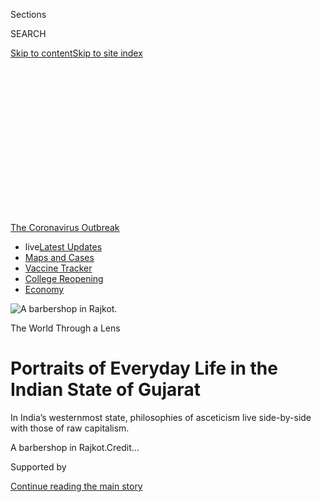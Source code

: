 <div id="app">

<div>

<div>

<div>

<div class="NYTAppHideMasthead css-ikk3s8 e1suatyy0">

<div class="section css-133zg39 e1suatyy2">

<div class="css-eph4ug er09x8g0">

<div class="css-6n7j50">

</div>

<span class="css-1dv1kvn">Sections</span>

<div class="css-10488qs">

<span class="css-1dv1kvn">SEARCH</span>

</div>

[Skip to content](#site-content)[Skip to site
index](#site-index)

</div>

<div class="css-10698na e1huz5gh0">

</div>

</div>

</div>

</div>

<div data-aria-hidden="false">

<div id="site-content" data-role="main">

<div>

<div class="css-1aor85t" style="opacity:0.000000001;z-index:-1;visibility:hidden">

<div class="css-1hqnpie">

<div class="css-epjblv">

<span class="css-17xtcya">[Travel](/section/travel)</span><span class="css-x15j1o">|</span><span class="css-fwqvlz">Portraits
of Everyday Life in the Indian State of
Gujarat</span>

</div>

<div class="css-k008qs">

<div class="css-1iwv8en">

<span class="css-18z7m18"></span>

<div>

</div>

</div>

<span class="css-1n6z4y">https://nyti.ms/3d0EjcM</span>

<div class="css-1705lsu">

<div class="css-4xjgmj">

<div class="css-4skfbu" data-role="toolbar" data-aria-label="Social Media Share buttons, Save button, and Comments Panel with current comment count" data-testid="share-tools">

  - 
  - 
  - 
  - 
    
    <div class="css-6n7j50">
    
    </div>

  - 
  - 

</div>

</div>

</div>

</div>

</div>

</div>

<div id="NYT_TOP_BANNER_REGION" class="css-11qgg8s">

<div>

<div id="styln-prism-menu-1592847958612" class="section interactive-content interactive-size-medium css-1du2ztb">

<div class="css-17ih8de interactive-body">

<div id="scroll-container" class="css-1gj85ro">

[<span class="styln-title-wrap"><span class="css-1pje3qr">The
Coronavirus</span><span class="css-1pje3qr">
Outbreak</span></span>](https://www.nytimes.com/news-event/coronavirus?action=click&pgtype=Article&state=default&region=TOP_BANNER&context=storylines_menu)

  - <span class="css-kqxiym" data-emphasize="true">live</span>[Latest
    Updates](https://www.nytimes.com/2020/08/04/world/coronavirus-covid-19.html?action=click&pgtype=Article&state=default&region=TOP_BANNER&context=storylines_menu)
  - [Maps and
    Cases](https://www.nytimes.com/interactive/2020/us/coronavirus-us-cases.html?action=click&pgtype=Article&state=default&region=TOP_BANNER&context=storylines_menu)
  - [Vaccine
    Tracker](https://www.nytimes.com/interactive/2020/science/coronavirus-vaccine-tracker.html?action=click&pgtype=Article&state=default&region=TOP_BANNER&context=storylines_menu)
  - [College
    Reopening](https://www.nytimes.com/2020/08/02/us/covid-college-reopening.html?action=click&pgtype=Article&state=default&region=TOP_BANNER&context=storylines_menu)
  - [Economy](https://www.nytimes.com/live/2020/08/03/business/stock-market-today-coronavirus?action=click&pgtype=Article&state=default&region=TOP_BANNER&context=storylines_menu)

</div>

</div>

</div>

</div>

</div>

<div id="fullBleedHeaderContent">

<div class="css-9fsmc8">

![<span class="css-16f3y1r e13ogyst0" data-aria-hidden="true">A
barbershop in
Rajkot.</span>](https://static01.nyt.com/images/2020/06/20/travel/20travel-india5/merlin_173198832_0e7aae21-6dd8-43c5-b53f-7943fd89d082-articleLarge.jpg?quality=75&auto=webp&disable=upscale)

</div>

<div class="css-1pumfk">

The World Through a Lens

<div class="css-1vkm6nb ehdk2mb0">

# Portraits of Everyday Life in the Indian State of Gujarat

</div>

In India’s westernmost state, philosophies of asceticism live
side-by-side with those of raw capitalism.

</div>

<div class="css-nwzfg5 e1gnum310">

<span class="css-1f9pvn2 travel">A barbershop in
Rajkot.</span><span class="css-cnj6d5 e1z0qqy90" itemprop="copyrightHolder"><span class="css-1ly73wi e1tej78p0">Credit...</span><span><span></span></span></span>

</div>

<div id="sponsor-wrapper" class="css-1hyfx7x">

<div id="sponsor-slug" class="css-19vbshk">

Supported by

</div>

[Continue reading the main
story](#after-sponsor)

<div id="sponsor" class="ad sponsor-wrapper" style="text-align:center;height:100%;display:block">

</div>

<div id="after-sponsor">

</div>

</div>

<div class="css-1wx1auc e1gnum311">

<div class="css-18e8msd">

<div class="css-vp77d3 epjyd6m0">

<div class="css-1baulvz">

Photographs and Text by
<span class="css-1baulvz last-byline" itemprop="name">Michael
Benanav</span>

</div>

</div>

  - 
    
    <div class="css-ld3wwf e16638kd2">
    
    Published June 15, 2020Updated June 18,
    2020
    
    </div>

  - 
    
    <div class="css-4xjgmj">
    
    <div class="css-pvvomx" data-role="toolbar" data-aria-label="Social Media Share buttons, Save button, and Comments Panel with current comment count" data-testid="share-tools">
    
      - 
      - 
      - 
      - 
        
        <div class="css-6n7j50">
        
        </div>
    
      - 
      - 
    
    </div>
    
    </div>

</div>

</div>

</div>

<div class="section meteredContent css-1r7ky0e" name="articleBody" itemprop="articleBody">

<div class="css-1fanzo5 StoryBodyCompanionColumn">

<div class="css-53u6y8">

*With travel restrictions in place worldwide, we’ve launched a new
series,* [*The World Through a
Lens*](https://www.nytimes.com/column/the-world-through-a-lens)*, in
which photojournalists help transport you, virtually, to some of our
planet’s most beautiful and intriguing places. This week, Michael
Benanav shares a collection of portraits from Gujarat, a state in
western India.*

-----

With around 10,000 cases reported daily, India ranks [third in the world
in new coronavirus
infections](https://www.nytimes.com/2020/06/10/world/asia/reopening-before-coronavirus-ends.html),
behind the United States and Brazil. The city of Ahmedabad — the largest
metropolis in Gujarat, one of the country’s [hardest-hit
states](https://www.bbc.com/news/world-asia-india-53009560) — lags only
Mumbai in the total number of [Covid-related
deaths](https://timesofindia.indiatimes.com/india/ahmedabad-has-indias-highest-corona-deaths/m-population/articleshow/76226143.cms).

</div>

</div>

<div id="gujarat-india-map" class="section interactive-content interactive-size-scoop css-1g95kp1" data-id="100000007199471">

<div class="css-17ih8de interactive-body" data-sourceid="100000007199471">

<div id="g-0619-tra-webGUJARAT-INDIAmap-box" class="ai2html">

<div id="g-0619-tra-webGUJARAT-INDIAmap-335" class="g-artboard" style="max-width: 335px;max-height: 684px" data-aspect-ratio="0.49" data-min-width="0">

<div style="padding: 0 0 204.1493% 0;">

</div>

![](data:image/gif;base64,R0lGODlhCgAKAIAAAB8fHwAAACH5BAEAAAAALAAAAAAKAAoAAAIIhI+py+0PYysAOw==)

<div id="g-ai0-1" class="g-LABELS g-aiAbs g-aiPointText" style="top:4.3107%;margin-top:-13.5px;left:7.0991%;width:125px;">

PAKISTAN

</div>

<div id="g-ai0-2" class="g-LABELS g-aiAbs g-aiPointText" style="top:4.7039%;margin-top:-9.2px;left:75.4652%;width:94px;">

New
Delhi

</div>

<div id="g-ai0-3" class="g-LABELS g-aiAbs g-aiPointText" style="top:12.8836%;margin-top:-9.1px;left:38.0732%;width:125px;">

RAJASTHAN

</div>

<div id="g-ai0-4" class="g-LABELS g-aiAbs g-aiPointText" style="top:17.7416%;margin-top:-19.3px;left:66.6489%;margin-left:-45.5px;width:91px;">

INDIA

</div>

<div id="g-ai0-5" class="g-LABELS g-aiAbs g-aiPointText" style="top:22.8352%;margin-top:-9.2px;left:2.876%;width:161px;">

Little Rann of
Kutch

</div>

<div id="g-ai0-6" class="g-LABELS g-aiAbs g-aiPointText" style="top:27.7034%;margin-top:-17.5px;left:84.6203%;margin-left:-51px;width:102px;">

MADHYA

PRADESH

</div>

<div id="g-ai0-7" class="g-LABELS g-aiAbs g-aiPointText" style="top:27.6605%;margin-top:-13.2px;left:21.1647%;width:74px;">

Mandvi

</div>

<div id="g-ai0-8" class="g-LABELS g-aiAbs g-aiPointText" style="top:28.8302%;margin-top:-13.2px;left:43.1357%;width:107px;">

Ahmedabad

</div>

<div id="g-ai0-9" class="g-LABELS g-aiAbs g-aiPointText" style="top:31.6044%;margin-top:-11.1px;left:8.1712%;width:111px;">

GUJARAT

</div>

<div id="g-ai0-10" class="g-LABELS g-aiAbs g-aiPointText" style="top:32.3395%;margin-top:-13.2px;right:36.4097%;width:98px;">

Bhavnagar

</div>

<div id="g-ai0-11" class="g-LABELS g-aiAbs g-aiPointText" style="top:42.6178%;margin-top:-17.5px;left:22.5489%;margin-left:-55.5px;width:111px;">

Arabian

Sea

</div>

<div id="g-ai0-12" class="g-LABELS g-aiAbs g-aiPointText" style="top:43.5985%;margin-top:-13.2px;left:45.1087%;width:80px;">

Mumbai

</div>

<div id="g-ai0-13" class="g-LABELS g-aiAbs g-aiPointText" style="top:45.9136%;margin-top:-9px;left:84.2162%;margin-left:-53px;width:106px;">

200
miles

</div>

<div id="g-ai0-14" class="g-LABELS g-aiAbs g-aiPointText" style="top:54.7566%;margin-top:-19.5px;left:75.7796%;margin-left:-46px;width:92px;">

CHINA

</div>

<div id="g-ai0-15" class="g-LABELS g-aiAbs g-aiPointText" style="top:58.7305%;margin-top:-13.7px;left:18.7975%;width:73px;">

PAK.

</div>

<div id="g-ai0-16" class="g-LABELS g-aiAbs g-aiPointText" style="top:61.9214%;margin-top:-19.5px;left:70.9968%;margin-left:-46.5px;width:93px;">

NEPAL

</div>

<div id="g-ai0-17" class="g-LABELS g-aiAbs g-aiPointText" style="top:66.1609%;margin-top:-19.5px;left:42.1188%;margin-left:-30.5px;width:61px;">

New

Delhi

</div>

<div id="g-ai0-18" class="g-LABELS g-aiAbs g-aiPointText" style="top:70.0814%;margin-top:-18.3px;left:55.3101%;width:71px;">

Detail

area

</div>

<div id="g-ai0-19" class="g-LABELS g-aiAbs g-aiPointText" style="top:75.791%;margin-top:-19.3px;left:49.7546%;margin-left:-45.5px;width:91px;">

INDIA

</div>

<div id="g-ai0-20" class="g-LABELS g-aiAbs g-aiPointText" style="top:87.7999%;margin-top:-17.5px;left:78.9957%;margin-left:-50.5px;width:101px;">

Bay
of

Bengal

</div>

<div id="g-ai0-21" class="g-LABELS g-aiAbs g-aiPointText" style="top:93.0638%;margin-top:-17.5px;left:21.5834%;margin-left:-55.5px;width:111px;">

Arabian

Sea

</div>

<div id="g-ai0-22" class="g-LABELS g-aiAbs g-aiPointText" style="top:97.3831%;margin-top:-9px;left:84.2162%;margin-left:-53px;width:106px;">

400 miles

</div>

</div>

</div>

</div>

By The New York Times

</div>

<div class="css-1fanzo5 StoryBodyCompanionColumn">

<div class="css-53u6y8">

Though my first glimpses of India were in Delhi and Rajasthan, my
experiences of the country were largely superficial until I got to
Gujarat — the country’s westernmost state, which sticks like an elbow
into the Arabian Sea. It’s a place that defies easy generalizations,
inextricably linked to the contradictory legacies of Gandhi’s nonviolent
[satyagraha](http://blogs.law.columbia.edu/uprising1313/bernard-e-harcourt-introduction-to-satyagraha/)
movement, which was launched there in 1930, and the brutal [Godhra Riots
of 2002](https://www.nytimes.com/interactive/2014/04/06/world/asia/modi-gujarat-riots-timeline.html),
during which more than 1,000 people — most of whom were Muslim — were
killed by raging mobs in one of India’s worst explosions of communal
upheaval since
[Partition](https://www.newyorker.com/magazine/2015/06/29/the-great-divide-books-dalrymple).

</div>

</div>

<div class="css-79elbk" data-testid="photoviewer-wrapper">

<div class="css-z3e15g" data-testid="photoviewer-wrapper-hidden">

</div>

<div class="css-1a48zt4 ehw59r15" data-testid="photoviewer-children">

![<span class="css-16f3y1r e13ogyst0" data-aria-hidden="true">A fruit
seller outside the main market in
Bhavnagar.</span>](https://static01.nyt.com/images/2020/06/16/travel/16travel-india-01/merlin_173199267_7ba0bd38-d07b-46c5-afdf-db08d6de7ae2-articleLarge.jpg?quality=75&auto=webp&disable=upscale)

</div>

</div>

<div class="css-79elbk" data-testid="photoviewer-wrapper">

<div class="css-z3e15g" data-testid="photoviewer-wrapper-hidden">

</div>

<div class="css-1a48zt4 ehw59r15" data-testid="photoviewer-children">

<div class="css-1xdhyk6 erfvjey0">

<span class="css-1ly73wi e1tej78p0">Image</span>

<div class="css-zjzyr8">

<div data-testid="lazyimage-container" style="height:257.77777777777777px">

</div>

</div>

</div>

<span class="css-16f3y1r e13ogyst0" data-aria-hidden="true">A girl
dressed for a festival celebrating Muharram, the first month of the
Islamic calendar.</span>

</div>

</div>

<div class="css-1fanzo5 StoryBodyCompanionColumn">

<div class="css-53u6y8">

Here, philosophies of asceticism live side-by-side with those of raw
capitalism. In the city of Ahmedabad, with an estimated population of 8
million, exquisite examples of centuries-old architecture stand near
gleaming modern structures and tarp-covered slums. The state is rightly
renowned for its exceptional textile arts, its food and as the last home
of the endangered Asiatic lion (though there are plans to move some to
neighboring Madhya Pradesh).

</div>

</div>

<div class="css-a7yk8a e73j0it0">

<div class="css-1xdhyk6 erfvjey0">

<span class="css-1ly73wi e1tej78p0">Image</span>

<div class="css-zjzyr8">

<div data-testid="lazyimage-container" style="height:580px">

</div>

</div>

</div>

<span class="css-16f3y1r e13ogyst0" data-aria-hidden="true">A shepherd
in western
Gujarat.</span>

<div class="css-1xdhyk6 erfvjey0">

<span class="css-1ly73wi e1tej78p0">Image</span>

<div class="css-zjzyr8">

<div data-testid="lazyimage-container" style="height:579.3555555555556px">

</div>

</div>

</div>

<span class="css-16f3y1r e13ogyst0" data-aria-hidden="true">A vegetable
seller.</span>

</div>

<div class="css-1fanzo5 StoryBodyCompanionColumn">

<div class="css-53u6y8">

I first went to Gujarat in 2006 to work on a project about the nomadic
Maldhari tribes that roam the countryside herding cows, buffaloes,
camels, goats and sheep. A local NGO helped open their world to me and,
before long, I found myself in remote villages, drinking chai from
saucers, listening to the stories of people’s lives, attending weddings
and stopping in random places to talk to groups who were camped in the
bush while
migrating.

</div>

</div>

<div class="css-79elbk" data-testid="photoviewer-wrapper">

<div class="css-z3e15g" data-testid="photoviewer-wrapper-hidden">

</div>

<div class="css-1a48zt4 ehw59r15" data-testid="photoviewer-children">

<div class="css-1xdhyk6 erfvjey0">

<span class="css-1ly73wi e1tej78p0">Image</span>

<div class="css-zjzyr8">

<div data-testid="lazyimage-container" style="height:257.1333333333334px">

</div>

</div>

</div>

<span class="css-16f3y1r e13ogyst0" data-aria-hidden="true">A woman from
Gujarat’s Maldhari community makes
chai. </span>

</div>

</div>

<div class="css-79elbk" data-testid="photoviewer-wrapper">

<div class="css-z3e15g" data-testid="photoviewer-wrapper-hidden">

</div>

<div class="css-1a48zt4 ehw59r15" data-testid="photoviewer-children">

<div class="css-1xdhyk6 erfvjey0">

<span class="css-1ly73wi e1tej78p0">Image</span>

<div class="css-zjzyr8">

<div data-testid="lazyimage-container" style="height:255.84444444444446px">

</div>

</div>

</div>

<span class="css-16f3y1r e13ogyst0" data-aria-hidden="true">Men wash
before prayers at the Jama Masjid, an impressive 15th-century mosque in
Ahmedabad’s old city.</span>

</div>

</div>

<div class="css-1fanzo5 StoryBodyCompanionColumn">

<div class="css-53u6y8">

Aside from learning about the struggles that these communities face in a
rapidly changing country, I met people proud of their way of life who
have a deep connection to their animals. The Maldhari are famed in
Gujarat for the quality of their dairy products, and they know their
herds so intimately, I was told, that they can tell from one sip of milk
exactly which buffalo or cow it came from. Through many conversations
covering a wide range of subjects, the complexities of Indian life and
politics and caste and religion slowly came into
focus.

</div>

</div>

<div class="css-79elbk" data-testid="photoviewer-wrapper">

<div class="css-z3e15g" data-testid="photoviewer-wrapper-hidden">

</div>

<div class="css-1a48zt4 ehw59r15" data-testid="photoviewer-children">

<div class="css-1xdhyk6 erfvjey0">

<span class="css-1ly73wi e1tej78p0">Image</span>

<div class="css-zjzyr8">

<div data-testid="lazyimage-container" style="height:257.77777777777777px">

</div>

</div>

</div>

<span class="css-16f3y1r e13ogyst0" data-aria-hidden="true">A salt
farmer in Gujarat’s Little Rann of Kutch takes a tea break in the
rudimentary shelter he shares with his family.</span>

</div>

</div>

<div class="css-1fanzo5 StoryBodyCompanionColumn">

<div class="css-53u6y8">

I also became unexpectedly close to the couple that ran the
Ahmedabad-based [Maldhari Rural Action Group](http://www.marag.org/) and
members of their family — particularly two journalism professors. Aside
from everything I learned about India that can only be gleaned through
time spent with families, I left with lifelong
friends.

</div>

</div>

<div class="css-a7yk8a e73j0it0">

<div class="css-1xdhyk6 erfvjey0">

<span class="css-1ly73wi e1tej78p0">Image</span>

<div class="css-zjzyr8">

<div data-testid="lazyimage-container" style="height:583.8666666666667px">

</div>

</div>

</div>

<span class="css-16f3y1r e13ogyst0" data-aria-hidden="true">A man
dressed as Vasudeva — the father of the god Krishna — carries the baby
deity to safety in a re-enactment celebrating Krishna’s birth in a
Janmashtami
parade.</span>

<div class="css-1xdhyk6 erfvjey0">

<span class="css-1ly73wi e1tej78p0">Image</span>

<div class="css-zjzyr8">

<div data-testid="lazyimage-container" style="height:583.8666666666667px">

</div>

</div>

</div>

<span class="css-16f3y1r e13ogyst0" data-aria-hidden="true">A Maldhari
cattle herder relaxes with a bidi.</span>

</div>

<div class="css-1fanzo5 StoryBodyCompanionColumn">

<div class="css-53u6y8">

In between projects and assignments that took me to other parts of the
country, I continued to return to Gujarat over the years, delving
further into Maldhari culture and visiting all corners of the state
while updating the Lonely Planet India guidebook. More than any
historical sights or natural wonders about which the tourism department
may boast, my encounters with Gujarat’s people have always been the
highlights of my experiences
there.

</div>

</div>

<div class="css-79elbk" data-testid="photoviewer-wrapper">

<div class="css-z3e15g" data-testid="photoviewer-wrapper-hidden">

</div>

<div class="css-1a48zt4 ehw59r15" data-testid="photoviewer-children">

<div class="css-1xdhyk6 erfvjey0">

<span class="css-1ly73wi e1tej78p0">Image</span>

<div class="css-zjzyr8">

<div data-testid="lazyimage-container" style="height:257.1333333333334px">

</div>

</div>

</div>

<span class="css-16f3y1r e13ogyst0" data-aria-hidden="true">A girl from
the Maldhari community poses for a photograph.</span>

</div>

</div>

<div class="css-1fanzo5 StoryBodyCompanionColumn">

<div class="css-53u6y8">

There was Lavuben Rozia, who had one of the most brilliant smiles I’ve
ever seen, or photographed. Along with a handful of family members, she
was migrating with a herd of cattle, seeking whatever patches of ground
they could find that hadn’t been desiccated by
drought.

</div>

</div>

<div class="css-79elbk" data-testid="photoviewer-wrapper">

<div class="css-z3e15g" data-testid="photoviewer-wrapper-hidden">

</div>

<div class="css-1a48zt4 ehw59r15" data-testid="photoviewer-children">

<div class="css-1xdhyk6 erfvjey0">

<span class="css-1ly73wi e1tej78p0">Image</span>

<div class="css-zjzyr8">

<div data-testid="lazyimage-container" style="height:255.84444444444446px">

</div>

</div>

</div>

<span class="css-16f3y1r e13ogyst0" data-aria-hidden="true">Lavuben
Rozia, a Rabari cattle herder. Severe drought forced her to migrate
during the season when rains usually allow her to stay in one place with
her family.</span>

</div>

</div>

<div class="css-1fanzo5 StoryBodyCompanionColumn">

<div class="css-53u6y8">

She explained that they normally move for about eight months of the
year, then return to their village for four — but that year, 2012, the
monsoon rains never came. Typically, she said, the whole family travels
together, which is why her children can’t go to school. But she had now
left her older three children in their village with her mother-in-law,
as this “special migration,” she said, was particularly tough. Her
sister-in-law, Puriben Rozia, put it succinctly: “Every day a new fire
hearth; every day a new well.”

There was Prabhubhai Kalar, 19 years old, from the Rabari tribe, who was
to be married on the day I met him. Dressed in a robe and crown
embroidered with purple sequins, with heavy lines of kohl below his
eyes, he was more ambivalent than his attire
implied.

</div>

</div>

<div class="css-79elbk" data-testid="photoviewer-wrapper">

<div class="css-z3e15g" data-testid="photoviewer-wrapper-hidden">

</div>

<div class="css-1a48zt4 ehw59r15" data-testid="photoviewer-children">

<div class="css-1xdhyk6 erfvjey0">

<span class="css-1ly73wi e1tej78p0">Image</span>

<div class="css-zjzyr8">

<div data-testid="lazyimage-container" style="height:255.84444444444446px">

</div>

</div>

</div>

<span class="css-16f3y1r e13ogyst0" data-aria-hidden="true">Prabhubhai
Kalar on the day of his wedding.</span>

</div>

</div>

<div class="css-1fanzo5 StoryBodyCompanionColumn">

<div class="css-53u6y8">

He would meet his wife for the very first time at the wedding, he
explained — but he wouldn’t see her face until later that night. The
union had been arranged by his and the bride’s family. One of the main
qualities that the Rabari look for when they make matches for their
children is called najar, meaning foresight, or the ability to think
ahead and plan for the future. Prabhubhai was said to have lots of
najar, because he was in school, aiming for a career in a medical field
rather than the fields where his ancestors grazed their
livestock.

</div>

</div>

<div class="css-79elbk" data-testid="photoviewer-wrapper">

<div class="css-z3e15g" data-testid="photoviewer-wrapper-hidden">

</div>

<div class="css-1a48zt4 ehw59r15" data-testid="photoviewer-children">

<div class="css-1xdhyk6 erfvjey0">

<span class="css-1ly73wi e1tej78p0">Image</span>

<div class="css-zjzyr8">

<div data-testid="lazyimage-container" style="height:257.77777777777777px">

</div>

</div>

</div>

<span class="css-16f3y1r e13ogyst0" data-aria-hidden="true">A camel
herder at dusk.</span>

</div>

</div>

<div class="css-1fanzo5 StoryBodyCompanionColumn">

<div class="css-53u6y8">

There was Dilip Asher, who began chatting with me on the street in the
coastal city of Mandvi. The 65-year-old chess coach, with black glasses,
a gray mustache and a few missing teeth, invited me to his home: a
mansion long past its glory days, where he lived with his blind sister.
Many of the walls were covered with Italian and Portuguese tiles,
ceilings were painted with faded murals, and old portraits of his
ancestors and Kachchhi royalty from the Raj era ringed one room. His was
once the richest merchant family in town, he said — then showed me the
decaying 1932 Chevrolet that sat in his garage, which had belonged to
his father and was said to be the first car in
Mandvi.

</div>

</div>

<div class="css-79elbk" data-testid="photoviewer-wrapper">

<div class="css-z3e15g" data-testid="photoviewer-wrapper-hidden">

</div>

<div class="css-1a48zt4 ehw59r15" data-testid="photoviewer-children">

<div class="css-1xdhyk6 erfvjey0">

<span class="css-1ly73wi e1tej78p0">Image</span>

<div class="css-zjzyr8">

<div data-testid="lazyimage-container" style="height:255.84444444444446px">

</div>

</div>

</div>

<span class="css-16f3y1r e13ogyst0" data-aria-hidden="true">Dilip Asher,
a chess aficionado and Beatles fan, inside the mansion that’s been in
his family for generations. He died in 2015.</span>

</div>

</div>

<div class="css-1fanzo5 StoryBodyCompanionColumn">

<div class="css-53u6y8">

For some reason I can’t recall, while standing by the car, he launched
wholeheartedly into a scene from “My Fair Lady,” reciting it verbatim,
using different voices for different characters. Later, while sitting
behind his chess board, he sang a rendition of The Beatles’ “Ob-La-Di,
Ob-La-Da” to illustrate a point he was making. Full of stories and
brimming with laughter, he ranks among the most charming souls I’ve ever
met.

</div>

</div>

<div class="css-79elbk" data-testid="photoviewer-wrapper">

<div class="css-z3e15g" data-testid="photoviewer-wrapper-hidden">

</div>

<div class="css-1a48zt4 ehw59r15" data-testid="photoviewer-children">

<div class="css-1xdhyk6 erfvjey0">

<span class="css-1ly73wi e1tej78p0">Image</span>

<div class="css-zjzyr8">

<div data-testid="lazyimage-container" style="height:257.1333333333334px">

</div>

</div>

</div>

<span class="css-16f3y1r e13ogyst0" data-aria-hidden="true">A woman from
Gujarat’s Maldhari community, with a customary tattoo on her
cheek.</span>

</div>

</div>

<div class="css-1fanzo5 StoryBodyCompanionColumn">

<div class="css-53u6y8">

Amid the lethal challenges confronting Gujarat today, some of my friends
there — Gandhians and activists at heart — have been working hard to
help protect the lives and livelihoods of some of the state’s most
vulnerable people. Good friends in other parts of the country are doing
the same. Their resolve and idealism reminds me of what first drew me to
them — and India — and why I’ve kept going back over the years.

</div>

</div>

<div class="css-1fanzo5 StoryBodyCompanionColumn">

<div class="css-53u6y8">

-----

[*Michael Benanav*](https://michaelbenanav.com/) *is a writer and
photographer whose most recent book,* [*Himalaya Bound: One Family’s
Quest to Save Their Animals and an Ancient Way of
Life*](https://himalayabound.com/)*, was published in 2018.*

</div>

</div>

<div>

</div>

<div class="css-1fanzo5 StoryBodyCompanionColumn">

<div class="css-53u6y8">

***Follow New York Times Travel*** *on*
[*Instagram*](https://www.instagram.com/nytimestravel/)*,*
[*Twitter*](https://twitter.com/nytimestravel) *and*
[*Facebook*](https://www.facebook.com/nytimestravel/)*. And* [*sign up
for our weekly Travel Dispatch
newsletter*](https://www.nytimes.com/newsletters/traveldispatch) *to
receive expert tips on traveling smarter and inspiration for your next
vacation.*

</div>

</div>

</div>

<div>

</div>

<div>

</div>

<div>

</div>

<div>

<div id="bottom-wrapper" class="css-1ede5it">

<div id="bottom-slug" class="css-l9onyx">

Advertisement

</div>

[Continue reading the main
story](#after-bottom)

<div id="bottom" class="ad bottom-wrapper" style="text-align:center;height:100%;display:block;min-height:90px">

</div>

<div id="after-bottom">

</div>

</div>

</div>

</div>

</div>

## Site Index

<div>

</div>

## Site Information Navigation

  - [© <span>2020</span> <span>The New York Times
    Company</span>](https://help.nytimes.com/hc/en-us/articles/115014792127-Copyright-notice)

<!-- end list -->

  - [NYTCo](https://www.nytco.com/)
  - [Contact
    Us](https://help.nytimes.com/hc/en-us/articles/115015385887-Contact-Us)
  - [Work with us](https://www.nytco.com/careers/)
  - [Advertise](https://nytmediakit.com/)
  - [T Brand Studio](http://www.tbrandstudio.com/)
  - [Your Ad
    Choices](https://www.nytimes.com/privacy/cookie-policy#how-do-i-manage-trackers)
  - [Privacy](https://www.nytimes.com/privacy)
  - [Terms of
    Service](https://help.nytimes.com/hc/en-us/articles/115014893428-Terms-of-service)
  - [Terms of
    Sale](https://help.nytimes.com/hc/en-us/articles/115014893968-Terms-of-sale)
  - [Site
    Map](https://spiderbites.nytimes.com)
  - [Help](https://help.nytimes.com/hc/en-us)
  - [Subscriptions](https://www.nytimes.com/subscription?campaignId=37WXW)

</div>

</div>

</div>

</div>
